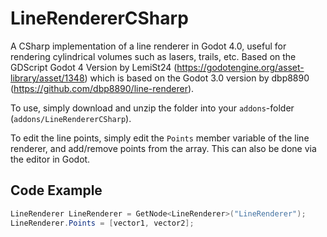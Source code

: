 # LineRendererCSharp
A CSharp  implementation of a line renderer in Godot 4.0, useful for rendering cylindrical volumes such as lasers, trails, etc.
Based on the GDScript Godot 4 Version by LemiSt24 (https://godotengine.org/asset-library/asset/1348) which is based on the Godot 3.0 version by dbp8890 (https://github.com/dbp8890/line-renderer).

To use, simply download and unzip the folder into your `addons`-folder (`addons/LineRendererCSharp`).

To edit the line points, simply edit the `Points` member variable of the line renderer, and add/remove points from the array. This can also be done via the editor in Godot.


## Code Example
```csharp
LineRenderer LineRenderer = GetNode<LineRenderer>("LineRenderer");
LineRenderer.Points = [vector1, vector2];
```
